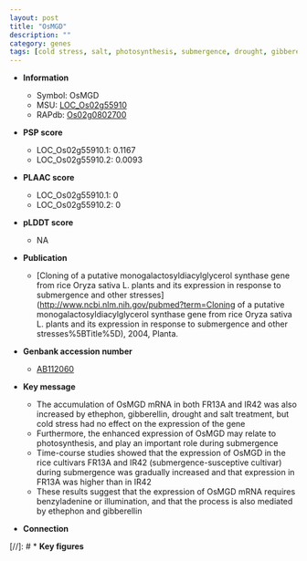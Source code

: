 ```yaml
---
layout: post
title: "OsMGD"
description: ""
category: genes
tags: [cold stress, salt, photosynthesis, submergence, drought, gibberellin]
---
```


* **Information**  
    + Symbol: OsMGD  
    + MSU: [LOC_Os02g55910](http://rice.plantbiology.msu.edu/cgi-bin/ORF_infopage.cgi?orf=LOC_Os02g55910)  
    + RAPdb: [Os02g0802700](http://rapdb.dna.affrc.go.jp/viewer/gbrowse_details/irgsp1?name=Os02g0802700)  

* **PSP score**  
    + LOC_Os02g55910.1: 0.1167 
    + LOC_Os02g55910.2: 0.0093 

* **PLAAC score**  
    + LOC_Os02g55910.1: 0 
    + LOC_Os02g55910.2: 0 

* **pLDDT score**
    + NA


* **Publication**  
    + [Cloning of a putative monogalactosyldiacylglycerol synthase gene from rice Oryza sativa L. plants and its expression in response to submergence and other stresses](http://www.ncbi.nlm.nih.gov/pubmed?term=Cloning of a putative monogalactosyldiacylglycerol synthase gene from rice Oryza sativa L. plants and its expression in response to submergence and other stresses%5BTitle%5D), 2004, Planta.

* **Genbank accession number**  
    + [AB112060](http://www.ncbi.nlm.nih.gov/nuccore/AB112060)

* **Key message**  
    + The accumulation of OsMGD mRNA in both FR13A and IR42 was also increased by ethephon, gibberellin, drought and salt treatment, but cold stress had no effect on the expression of the gene
    + Furthermore, the enhanced expression of OsMGD may relate to photosynthesis, and play an important role during submergence
    + Time-course studies showed that the expression of OsMGD in the rice cultivars FR13A and IR42 (submergence-susceptive cultivar) during submergence was gradually increased and that expression in FR13A was higher than in IR42
    + These results suggest that the expression of OsMGD mRNA requires benzyladenine or illumination, and that the process is also mediated by ethephon and gibberellin

* **Connection**  

[//]: # * **Key figures**  


